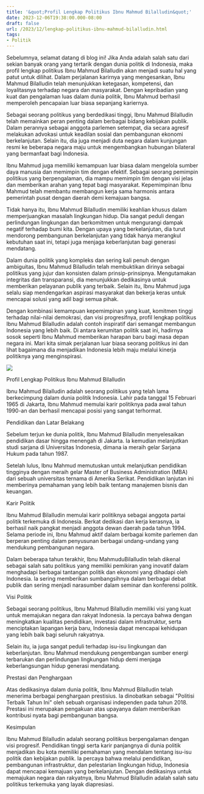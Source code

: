 ```yaml
---
title: '&quot;Profil Lengkap Politikus Ibnu Mahmud Bilalludin&quot;'
date: 2023-12-06T19:38:00.000-08:00
draft: false
url: /2023/12/lengkap-politikus-ibnu-mahmud-bilalludin.html
tags: 
- Politik
---
```


  

Sebelumnya, selamat datang di blog ini! Jika Anda adalah salah satu dari sekian banyak orang yang tertarik dengan dunia politik di Indonesia, maka profil lengkap politikus Ibnu Mahmud Bilalludin akan menjadi suatu hal yang patut untuk dilihat. Dalam perjalanan karirnya yang mengesankan, Ibnu Mahmud Bilalludin telah menunjukkan ketegasan, kompetensi, dan loyalitasnya terhadap negara dan masyarakat. Dengan kepribadian yang kuat dan pengalaman luas dalam dunia politik, Ibnu Mahmud berhasil memperoleh pencapaian luar biasa sepanjang kariernya.

  

Sebagai seorang politikus yang berdedikasi tinggi, Ibnu Mahmud Bilalludin telah memainkan peran penting dalam berbagai bidang kebijakan publik. Dalam perannya sebagai anggota parlemen setempat, dia secara agresif melakukan advokasi untuk keadilan sosial dan pembangunan ekonomi berkelanjutan. Selain itu, dia juga menjadi duta negara dalam kunjungan resmi ke beberapa negara maju untuk mengembangkan hubungan bilateral yang bermanfaat bagi Indonesia.

  

Ibnu Mahmud juga memiliki kemampuan luar biasa dalam mengelola sumber daya manusia dan memimpin tim dengan efektif. Sebagai seorang pemimpin politikus yang berpengalaman, dia mampu memimpin tim dengan visi jelas dan memberikan arahan yang tepat bagi masyarakat. Kepemimpinan Ibnu Mahmud telah membantu membangun kerja sama harmonis antara pemerintah pusat dengan daerah demi kemajuan bangsa.

  

Tidak hanya itu, Ibnu Mahmud Bilalludin memiliki keahlian khusus dalam memperjuangkan masalah lingkungan hidup. Dia sangat peduli dengan perlindungan lingkungan dan berkomitmen untuk mengurangi dampak negatif terhadap bumi kita. Dengan upaya yang berkelanjutan, dia turut mendorong pembangunan berkelanjutan yang tidak hanya merangkul kebutuhan saat ini, tetapi juga menjaga keberlanjutan bagi generasi mendatang.

  

Dalam dunia politik yang kompleks dan sering kali penuh dengan ambiguitas, Ibnu Mahmud Bilalludin telah membuktikan dirinya sebagai politikus yang jujur dan konsisten dalam prinsip-prinsipnya. Mengutamakan integritas dan transparansi, dia menunjukkan dedikasinya untuk memberikan pelayanan publik yang terbaik. Selain itu, Ibnu Mahmud juga selalu siap mendengarkan aspirasi masyarakat dan bekerja keras untuk mencapai solusi yang adil bagi semua pihak.

  

Dengan kombinasi kemampuan kepemimpinan yang kuat, komitmen tinggi terhadap nilai-nilai demokrasi, dan visi progresifnya, profil lengkap politikus Ibnu Mahmud Bilalludin adalah contoh inspiratif dari semangat membangun Indonesia yang lebih baik. Di antara kerumitan politik saat ini, hadirnya sosok seperti Ibnu Mahmud memberikan harapan baru bagi masa depan negara ini. Mari kita simak perjalanan luar biasa seorang politikus ini dan lihat bagaimana dia menjadikan Indonesia lebih maju melalui kinerja politiknya yang menginspirasi.

  

![](https://www.lintasparlemen.com/wp-content/uploads/Ibnu-Mahmud-Bilalludin-1.jpg)

  

Profil Lengkap Politikus Ibnu Mahmud Bilalludin

  

Ibnu Mahmud Bilalludin adalah seorang politikus yang telah lama berkecimpung dalam dunia politik Indonesia. Lahir pada tanggal 15 Februari 1965 di Jakarta, Ibnu Mahmud memulai karir politiknya pada awal tahun 1990-an dan berhasil mencapai posisi yang sangat terhormat.

  

Pendidikan dan Latar Belakang

  

Sebelum terjun ke dunia politik, Ibnu Mahmud Bilalludin menyelesaikan pendidikan dasar hingga menengah di Jakarta. Ia kemudian melanjutkan studi sarjana di Universitas Indonesia, dimana ia meraih gelar Sarjana Hukum pada tahun 1987.

  

Setelah lulus, Ibnu Mahmud memutuskan untuk melanjutkan pendidikan tingginya dengan meraih gelar Master of Business Administration (MBA) dari sebuah universitas ternama di Amerika Serikat. Pendidikan lanjutan ini memberinya pemahaman yang lebih baik tentang manajemen bisnis dan keuangan.

  

Karir Politik

  

Ibnu Mahmud Bilalludin memulai karir politiknya sebagai anggota partai politik terkemuka di Indonesia. Berkat dedikasi dan kerja kerasnya, ia berhasil naik pangkat menjadi anggota dewan daerah pada tahun 1994. Selama periode ini, Ibnu Mahmud aktif dalam berbagai komite parlemen dan berperan penting dalam penyusunan berbagai undang-undang yang mendukung pembangunan negara.

  

Dalam beberapa tahun terakhir, Ibnu MahmuduBilalludin telah dikenal sebagai salah satu politikus yang memiliki pemikiran yang inovatif dalam menghadapi berbagai tantangan politik dan ekonomi yang dihadapi oleh Indonesia. Ia sering memberikan sumbangsihnya dalam berbagai debat publik dan sering menjadi narasumber dalam seminar dan konferensi politik.

  

Visi Politik

  

Sebagai seorang politikus, Ibnu Mahmud Bilalludin memiliki visi yang kuat untuk memajukan negara dan rakyat Indonesia. Ia percaya bahwa dengan meningkatkan kualitas pendidikan, investasi dalam infrastruktur, serta menciptakan lapangan kerja baru, Indonesia dapat mencapai kehidupan yang lebih baik bagi seluruh rakyatnya.

  

Selain itu, ia juga sangat peduli terhadap isu-isu lingkungan dan keberlanjutan. Ibnu Mahmud mendukung pengembangan sumber energi terbarukan dan perlindungan lingkungan hidup demi menjaga keberlangsungan hidup generasi mendatang.

  

Prestasi dan Penghargaan

  

Atas dedikasinya dalam dunia politik, Ibnu Mahmud Bilalludin telah menerima berbagai penghargaan prestisius. Ia dinobatkan sebagai "Politisi Terbaik Tahun Ini" oleh sebuah organisasi independen pada tahun 2018. Prestasi ini merupakan pengakuan atas upayanya dalam memberikan kontribusi nyata bagi pembangunan bangsa.

  

Kesimpulan

  

Ibnu Mahmud Bilalludin adalah seorang politikus berpengalaman dengan visi progresif. Pendidikan tinggi serta karir panjangnya di dunia politik menjadikan ibu kota memiliki pemahaman yang mendalam tentang isu-isu politik dan kebijakan publik. Ia percaya bahwa melalui pendidikan, pembangunan infrastruktur, dan pelestarian lingkungan hidup, Indonesia dapat mencapai kemajuan yang berkelanjutan. Dengan dedikasinya untuk memajukan negara dan rakyatnya, Ibnu Mahmud Bilalludin adalah salah satu politikus terkemuka yang layak diapresiasi.
